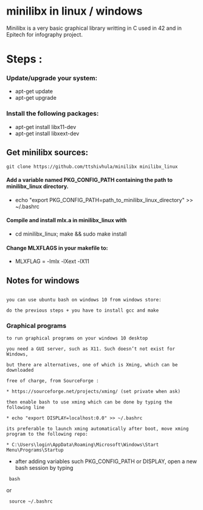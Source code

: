 # minilibx in linux / windows
Minilibx is a very basic graphical library writting in C used in 42
and in Epitech for infography project.
# Steps :

### Update/upgrade your system:

* apt-get update
* apt-get upgrade

### Install the following packages:

* apt-get install libx11-dev
* apt-get install libxext-dev

## Get minilibx sources:
```
git clone https://github.com/ttshivhula/minilibx minilibx_linux
```

#### Add a variable named PKG_CONFIG_PATH containing the path to minilibx_linux directory.

* echo "export PKG_CONFIG_PATH=path_to_minilibx_linux_directory" >> ~/.bashrc

#### Compile and install mlx.a in minilibx_linux with

* cd minilibx_linux; make && sudo make install

#### Change MLXFLAGS in your makefile to:

* MLXFLAG = -lmlx -lXext -lX11

## Notes for windows
```

you can use ubuntu bash on windows 10 from windows store:

do the previous steps + you have to install gcc and make
```
### Graphical programs
```
to run graphical programs on your windows 10 desktop

you need a GUI server, such as X11. Such doesn’t not exist for Windows,

but there are alternatives, one of which is Xming, which can be downloaded

free of charge, from SourceForge :

* https://sourceforge.net/projects/xming/ (set private when ask)

then enable bash to use xming which can be done by typing the following line

* echo "export DISPLAY=localhost:0.0" >> ~/.bashrc

its preferable to launch xming automatically after boot, move xming program to the following repo:

* C:\Users\login\AppData\Roaming\Microsoft\Windows\Start Menu\Programs\Startup
```

- after adding variables such PKG_CONFIG_PATH or DISPLAY, open a new bash session by typing
```
 bash
```
or
```
 source ~/.bashrc
```
